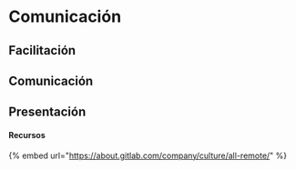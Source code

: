 # Comunicación

## Facilitación

## Comunicación

## Presentación



#### Recursos

{% embed url="https://about.gitlab.com/company/culture/all-remote/" %}

